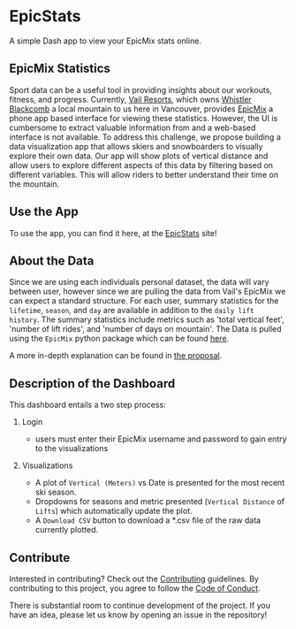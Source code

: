 # EpicStats

A simple Dash app to view your EpicMix stats online.

## EpicMix Statistics

Sport data can be a useful tool in providing insights about our workouts, fitness, and progress. Currently, [Vail Resorts](http://www.vailresorts.com), which owns [Whistler Blackcomb](https://www.whistlerblackcomb.com) a local mountain to us here in Vancouver, provides [EpicMix](https://www.epicpass.com/benefits/epicmix) a phone app based interface for viewing these statistics. However, the UI is cumbersome to extract valuable information from and a web-based interface is not available. To address this challenge, we propose building a data visualization app that allows skiers and snowboarders to visually explore their own data. Our app will show plots of vertical distance and allow users to explore different aspects of this data by filtering based on different variables. This will allow riders to better understand their time on the mountain.

## Use the App

To use the app, you can find it here, at the [EpicStats](https://epicstats.onrender.com/) site!

## About the Data

Since we are using each individuals personal dataset, the data will vary between user, however since we are pulling the data from Vail's EpicMix we can expect a standard structure.
For each user, summary statistics for the `lifetime`, `season`, and `day` are available in addition to the `daily lift history`.
The summary statistics include metrics such as 'total vertical feet', 'number of lift rides', and 'number of days on mountain'.
The Data is pulled using the `EpicMix` python package which can be found [here](https://github.com/roanraina/EpicMix).

A more in-depth explanation can be found in [the proposal](docs/proposal.md).

## Description of the Dashboard

This dashboard entails a two step process:

1. Login
    - users must enter their EpicMix username and password to gain entry to the visualizations

2. Visualizations
    - A plot of `Vertical (Meters)` vs Date is presented for the most recent ski season.
    - Dropdowns for seasons and metric presented (`Vertical Distance` of `Lifts`) which automatically update the plot.
    - A `Download CSV` button to download a *.csv file of the raw data currently plotted.

## Contribute

Interested in contributing? Check out the [Contributing](CONTRIBUTING.md) guidelines.
By contributing to this project, you agree to follow the [Code of Conduct](CODE_OF_CONDUCT.md).

There is substantial room to continue development of the project. If you have an idea, please let us know by opening an issue in the repository!
